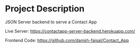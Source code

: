 # Project Description

JSON Server backend to serve a Contact App

Live Server: https://contactapp-server-backend.herokuapp.com/

Frontend Code: https://github.com/danish-faisal/Contact_App 